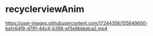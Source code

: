 # recyclerviewAnim



https://user-images.githubusercontent.com/17244356/155649600-ba1c64f9-d791-44c4-b396-ef3e6bbbdca2.mp4

